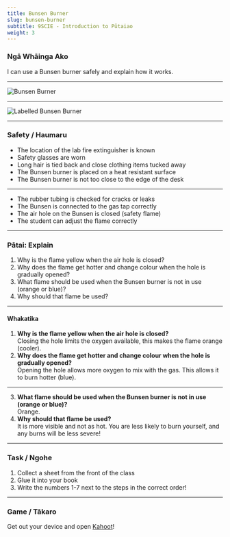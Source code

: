 ```yaml
---
title: Bunsen Burner
slug: bunsen-burner
subtitle: 9SCIE - Introduction to Pūtaiao
weight: 3
---
```


### Ngā Whāinga Ako

I can use a Bunsen burner safely and explain how it works.

---

![Bunsen Burner](../assets/3-bunsen-burner-diagram.png)

---

![Labelled Bunsen Burner](../assets/3-labelled-bunsen-burner.jpg)

---

### Safety / Haumaru

- The location of the lab fire extinguisher is known
- Safety glasses are worn
- Long hair is tied back and close clothing items tucked away
- The Bunsen burner is placed on a heat resistant surface
- The Bunsen burner is not too close to the edge of the desk

---

- The rubber tubing is checked for cracks or leaks
- The Bunsen is connected to the gas tap correctly
- The air hole on the Bunsen is closed (safety flame)
- The student can adjust the flame correctly

---

### Pātai: Explain

1. Why is the flame yellow when the air hole is closed?
2. Why does the flame get hotter and change colour when the hole is gradually opened?
3. What flame should be used when the Bunsen burner is not in use (orange or blue)?
4. Why should that flame be used?

---

#### Whakatika

1. __Why is the flame yellow when the air hole is closed?__<br>
Closing the hole limits the oxygen available, this makes the flame orange (cooler).
2. __Why does the flame get hotter and change colour when the hole is gradually opened?__<br>
Opening the hole allows more oxygen to mix with the gas. This allows it to burn hotter (blue).

---


3. __What flame should be used when the Bunsen burner is not in use (orange or blue)?__<br>
Orange.
4. __Why should that flame be used?__<br>
It is more visible and not as hot. You are less likely to burn yourself, and any burns will be less severe!

---

### Task / Ngohe

1. Collect a sheet from the front of the class
2. Glue it into your book
3. Write the numbers 1-7 next to the steps in the correct order!

---

### Game / Tākaro

Get out your device and open [Kahoot](https://create.kahoot.it/details/9e045799-a902-4d16-ba18-b89a7991b91e)!

